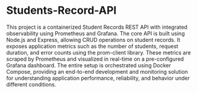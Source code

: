 # Students-Record-API

This project is a containerized Student Records REST API with integrated observability using Prometheus and Grafana. The core API is built using Node.js and Express, allowing CRUD operations on student records. It exposes application metrics such as the number of students, request duration, and error counts using the prom-client library. These metrics are scraped by Prometheus and visualized in real-time on a pre-configured Grafana dashboard. The entire setup is orchestrated using Docker Compose, providing an end-to-end development and monitoring solution for understanding application performance, reliability, and behavior under different conditions.
